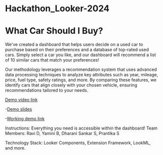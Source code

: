 # Hackathon_Looker-2024

# What Car Should I Buy?

We've created a dashboard that helps users decide on a used car to purchase based on their preferences and a database of top-rated used cars. Simply select a car you like, and our dashboard will recommend a list of 10 similar cars that match your preferences!

Our methodology leverages a recommendation system that uses advanced data processing techniques to analyze key attributes such as year, mileage, price, fuel type, safety ratings, and more. By comparing these features, we identify cars that align closely with your chosen vehicle, ensuring recommendations tailored to your needs.

[Demo video link](https://www.youtube.com/watch?v=SqauCEBBVRo) 

-[Demo slides](https://docs.google.com/presentation/d/1kqTS9dd71t5_Bg9dTsPL6iH31KUBq7UE/edit#slide=id.p8) 

-[Working demo link](https://hack.looker.com/dashboards/170?Model+Name=&Color=&Kms+Driven=[39068%2C954290]&Fuel=&Transmission=&%23Owner=[1%2C4]&Price=[119000%2C3283501]) 

Instructions: Everything you need is accessible within the dashboard!
Team Members: Ravi D, Yamini B, Dharani Sankar S, Prantika S

Technology Stack: Looker Components, Extension Framework, LookML, and more.
